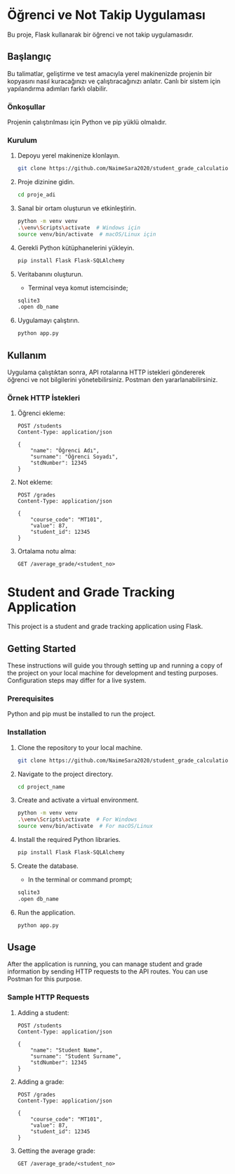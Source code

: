 # Öğrenci ve Not Takip Uygulaması

Bu proje, Flask kullanarak bir öğrenci ve not takip uygulamasıdır.

## Başlangıç

Bu talimatlar, geliştirme ve test amacıyla yerel makinenizde projenin bir kopyasını nasıl kuracağınızı ve çalıştıracağınızı anlatır. Canlı bir sistem için yapılandırma adımları farklı olabilir.

### Önkoşullar

Projenin çalıştırılması için Python ve pip yüklü olmalıdır.

### Kurulum

1. Depoyu yerel makinenize klonlayın.

    ```bash
    git clone https://github.com/NaimeSara2020/student_grade_calculation.git
    ```

2. Proje dizinine gidin.

    ```bash
    cd proje_adi
    ```

3. Sanal bir ortam oluşturun ve etkinleştirin.

    ```bash
    python -m venv venv
    .\venv\Scripts\activate  # Windows için
    source venv/bin/activate  # macOS/Linux için
    ```

4. Gerekli Python kütüphanelerini yükleyin.

    ```bash
    pip install Flask Flask-SQLAlchemy
    ```

5. Veritabanını oluşturun.
    - Terminal veya komut istemcisinde;
    ```bash
    sqlite3
   .open db_name
    ```

6. Uygulamayı çalıştırın.

    ```bash
    python app.py
    ```

## Kullanım

Uygulama çalıştıktan sonra, API rotalarına HTTP istekleri göndererek öğrenci ve not bilgilerini yönetebilirsiniz.
Postman den yararlanabilirsiniz.

### Örnek HTTP İstekleri

1. Öğrenci ekleme:

    ```http
    POST /students
    Content-Type: application/json

    {
        "name": "Öğrenci Adı",
        "surname": "Öğrenci Soyadı",
        "stdNumber": 12345
    }
    ```

2. Not ekleme:

    ```http
    POST /grades
    Content-Type: application/json

    {
        "course_code": "MT101",
        "value": 87,
        "student_id": 12345
    }
    ```

3. Ortalama notu alma:

    ```http
    GET /average_grade/<student_no>
    ```
   

# Student and Grade Tracking Application

This project is a student and grade tracking application using Flask.

## Getting Started

These instructions will guide you through setting up and running a copy of the project on your local machine for development and testing purposes. Configuration steps may differ for a live system.

### Prerequisites

Python and pip must be installed to run the project.

### Installation

1. Clone the repository to your local machine.

    ```bash
    git clone https://github.com/NaimeSara2020/student_grade_calculation.git
    ```

2. Navigate to the project directory.

    ```bash
    cd project_name
    ```

3. Create and activate a virtual environment.

    ```bash
    python -m venv venv
    .\venv\Scripts\activate  # For Windows
    source venv/bin/activate  # For macOS/Linux
    ```

4. Install the required Python libraries.

    ```bash
    pip install Flask Flask-SQLAlchemy
    ```

5. Create the database.
    - In the terminal or command prompt;
    ```bash
    sqlite3
   .open db_name
    ```

6. Run the application.

    ```bash
    python app.py
    ```

## Usage

After the application is running, you can manage student and grade information by sending HTTP requests to the API routes. You can use Postman for this purpose.

### Sample HTTP Requests

1. Adding a student:

    ```http
    POST /students
    Content-Type: application/json

    {
        "name": "Student Name",
        "surname": "Student Surname",
        "stdNumber": 12345
    }
    ```

2. Adding a grade:

    ```http
    POST /grades
    Content-Type: application/json

    {
        "course_code": "MT101",
        "value": 87,
        "student_id": 12345
    }
    ```

3. Getting the average grade:

    ```http
    GET /average_grade/<student_no>
    ```
